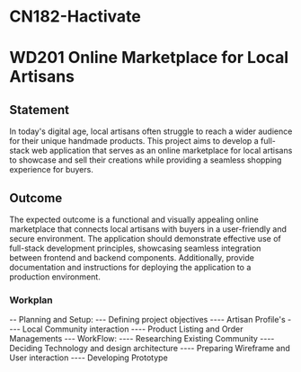 # CN182-Hactivate

# WD201 Online Marketplace for Local Artisans
## Statement
In today's digital age, local artisans often struggle to reach a wider audience for their unique handmade products. This project aims to develop a full-stack web application that serves as an online marketplace for local artisans to showcase and sell their creations while providing a seamless shopping experience for buyers.
## Outcome
The expected outcome is a functional and visually appealing online marketplace that connects local artisans with buyers in a user-friendly and secure environment. The application should demonstrate effective use of full-stack development principles, showcasing seamless integration between frontend and backend components. Additionally, provide documentation and instructions for deploying the application to a production environment.

### Workplan
--  Planning and Setup:
--- Defining project objectives
---- Artisan Profile's
---- Local Community interaction
---- Product Listing and Order Managements
---  WorkFlow:
---- Researching Existing Community
---- Deciding Technology and design architecture
---- Preparing Wireframe and User interaction
---- Developing Prototype
